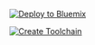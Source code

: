 [![Deploy to Bluemix](https://bluemix.net/deploy/button.png)](https://bluemix.net/deploy?repository=https://github.com/myUsername/myRepo)

[![Create Toolchain](https://console.ng.bluemix.net/devops/graphics/create_toolchain_button.png)](https://console.ng.bluemix.net/devops/setup/deploy/?repository=https://github.com/myUsername/myRepo)
